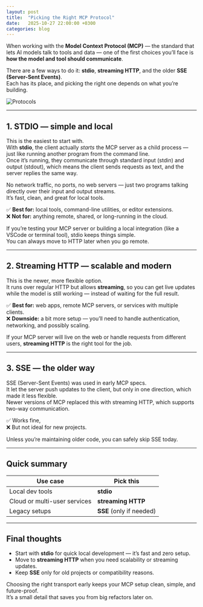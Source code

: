 ```yaml
---
layout: post
title:  "Picking the Right MCP Protocol"
date:   2025-10-27 22:00:00 +0300
categories: blog
---
```



When working with the **Model Context Protocol (MCP)** — the standard that lets AI models talk to tools and data — one of the first choices you’ll face is **how the model and tool should communicate**.

There are a few ways to do it: **stdio**, **streaming HTTP**, and the older **SSE (Server-Sent Events)**.  
Each has its place, and picking the right one depends on what you’re building.

![Protocols]({{site.url}}/images/mcp-protocols.png)

---

## 1. STDIO — simple and local

This is the easiest to start with.  
With **stdio**, the client actually *starts* the MCP server as a child process — just like running another program from the command line.  
Once it’s running, they communicate through standard input (stdin) and output (stdout), which means the client sends requests as text, and the server replies the same way.  

No network traffic, no ports, no web servers — just two programs talking directly over their input and output streams.  
It’s fast, clean, and great for local tools.

✅ **Best for:** local tools, command-line utilities, or editor extensions.  
❌ **Not for:** anything remote, shared, or long-running in the cloud.

If you’re testing your MCP server or building a local integration (like a VSCode or terminal tool), stdio keeps things simple.  
You can always move to HTTP later when you go remote.

---

## 2. Streaming HTTP — scalable and modern

This is the newer, more flexible option.  
It runs over regular HTTP but allows **streaming**, so you can get live updates while the model is still working — instead of waiting for the full result.

✅ **Best for:** web apps, remote MCP servers, or services with multiple clients.  
❌ **Downside:** a bit more setup — you’ll need to handle authentication, networking, and possibly scaling.

If your MCP server will live on the web or handle requests from different users, **streaming HTTP** is the right tool for the job.

---

## 3. SSE — the older way

SSE (Server-Sent Events) was used in early MCP specs.  
It let the server push updates to the client, but only in one direction, which made it less flexible.  
Newer versions of MCP replaced this with streaming HTTP, which supports two-way communication.

✅ Works fine,  
❌ But not ideal for new projects.

Unless you’re maintaining older code, you can safely skip SSE today.

---

## Quick summary

| Use case | Pick this |
|-----------|------------|
| Local dev tools | **stdio** |
| Cloud or multi-user services | **streaming HTTP** |
| Legacy setups | **SSE** (only if needed) |

---

## Final thoughts

- Start with **stdio** for quick local development — it’s fast and zero setup.  
- Move to **streaming HTTP** when you need scalability or streaming updates.  
- Keep **SSE** only for old projects or compatibility reasons.

Choosing the right transport early keeps your MCP setup clean, simple, and future-proof.  
It’s a small detail that saves you from big refactors later on.